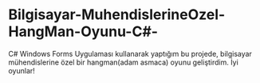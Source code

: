 # Bilgisayar-MuhendislerineOzel-HangMan-Oyunu-C#-
C# Windows Forms Uygulaması kullanarak yaptığım bu projede, bilgisayar mühendislerine özel bir hangman(adam asmaca) oyunu geliştirdim. İyi oyunlar!
